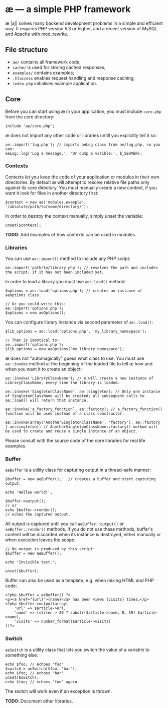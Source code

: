 # æ — a simple PHP framework

æ |aʃ| solves many backend development problems in a simple and efficient way. It requires PHP version 5.3 or higher, and a recent version of MySQL and Apache with mod_rewrite.

## File structure

- `ae/` contains all framework code;
- `cache/` is used for storing cached responses;
- `examples/` contains examples;
- `.htaccess` enables request handling and response caching;
- `index.php` initialises example application.

## Core

Before you can start using æ in your application, you must include `core.php` from the core directory:

	include 'ae/core.php';

æ does not import any other code or libraries untill you explicitly tell it so:

	ae::import('log.php'); // imports aeLog class from ae/log.php, so you can:
	aeLog::log('Log a message.', 'Or dump a varible:', $_SERVER);

### Contexts

Contexts let you keep the code of your application or modules in their own directories. By default æ will attempt to resolve relative file paths only against its core directory. You must manually create a new context, if you want it look for files in another directory first:

	$context = new ae('modules.example', '/absolute/path/to/some/directory/');

In order to destroy the context manually, simply unset the variable:

	unset($context);

**TODO**: Add examples of how contexts can be used in modules.


### Libraries

You can use `ae::import()` method to include any PHP script:

	ae::import('path/to/library.php'); // resolves the path and includes the script, if it has not been included yet.

In order to load a library you must use `ae::load()` method:

	$options = ae::load('options.php'); // creates an instance of aeOptions class.
	
	// Or you could write this: 
	ae::import('options.php');
	$options = new aeOptions();

You can configure library instance via second parameter of `ae::load()`:

	$lib_options = ae::load('options.php', 'my_library_namespace');
	
	// That is identical to:
	ae::import('options.php');
	$lib_options = new aeOptions('my_library_namespace');

æ does not "automagically" guess what class to use. You must use `ae::invoke` method at the beginning of the loaded file to tell æ how and when you want it to create an object:

	ae::invoke('LibraryClassName');	// æ will create a new instance of LibraryClassName, every time the library is loaded.

	ae::invoke('SingletonClassName', ae::singleton); // Only one instance of SingletonClassName will be created; all subsequent calls to ae::load() will return that instance.

	ae::invoke('a_factory_function`, ae::factory); // a_factory_function() function will be used instead of a class constructor.

	ae::invoke(array('AnotherSingletonClassName', 'factory'), ae::factory | ae:singleton); // AnotherSingletonClassName::factory() method will be used to create and reuse a single instance of an object.

Please consult with the source code of the core libraries for real life examples.

### Buffer

`aeBuffer` is a utility class for capturing output in a thread–safe manner:

	$buffer = new aeBuffer(); 	// creates a buffer and start capturing output.

	echo 'Hellow world!';

	$buffer->output();
	// or
	echo $buffer->render();
	// echos the captured output.

All output is captured until you call `aeBuffer::output()` or `aeBuffer::render()` methods. If you do not use these methods, buffer's content will be discarded when its instance is destroyed, either manually or when execution leaves the scope:

	// No output is produced by this script:
	$buffer = new aeBuffer(); 

	echo 'Invisible text.';

	unset($buffer);

Buffer can also be used as a template, e.g. when mixing HTML and PHP code:

	<?php $buffer = aeBuffer() ?>
	<p><a href="{url}">{name}</a> has been views {visits} times.</p>
	<?php $buffer->output(array(
		'url' => $article->url,
		'name' => (strlen > 20 ? substr($article->name, 0, 19) $article->name),
		'visits' => number_format($article->visits)
	))?>
	

### Switch

`aeSwitch` is a utility class that lets you switch the value of a variable to something else:
	
	echo $foo; // echoes 'foo'
	$switch = aeSwitch($foo, 'bar');
	echo $foo; // echoes 'bar'
	unset($switch);
	echo $foo; // echoes 'foo' again

The switch will work even if an exception is thrown.

**TODO**: Document other libraries.


	


